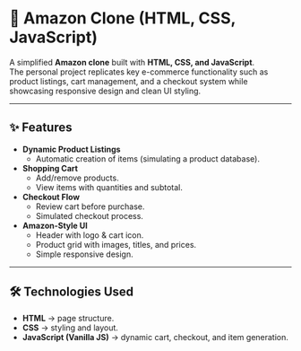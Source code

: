 # 🛒 Amazon Clone (HTML, CSS, JavaScript)

A simplified **Amazon clone** built with **HTML, CSS, and JavaScript**.  
The personal project replicates key e-commerce functionality such as product listings, cart management, and a checkout system while showcasing responsive design and clean UI styling.

---

## ✨ Features
- **Dynamic Product Listings**  
  - Automatic creation of items (simulating a product database).  
- **Shopping Cart**  
  - Add/remove products.  
  - View items with quantities and subtotal.  
- **Checkout Flow**  
  - Review cart before purchase.  
  - Simulated checkout process.  
- **Amazon-Style UI**  
  - Header with logo & cart icon.  
  - Product grid with images, titles, and prices.  
  - Simple responsive design.  

---

## 🛠️ Technologies Used
- **HTML** → page structure.  
- **CSS** → styling and layout.  
- **JavaScript (Vanilla JS)** → dynamic cart, checkout, and item generation.  
